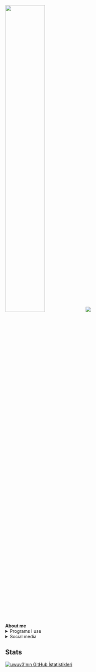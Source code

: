 <img width="50%" src="https://lanyard.cnrad.dev/api/984439714851479593?theme=light&bg=F4BFC7&borderRadius=15px&animated=true&idleMessage=On%20the%20sky%20there%20is%20an%20angel%20in%20somewhere%20(.%20%E2%9D%9B%20%E1%B4%97%20%E2%9D%9B.)">
<a href="https://top.gg/bot/1089499140381233203">
  <img src="https://top.gg/api/widget/upvotes/1089499140381233203.svg">
</a>

<p align="left"> </p>
<a><strong>About me</strong></a>

<details><summary>Programs I use</summary>
<p>
  
- <img src="https://upload.wikimedia.org/wikipedia/commons/9/9a/Visual_Studio_Code_1.35_icon.svg" alt="." width="16" height="16"/> [Visual Studio Code](https://code.visualstudio.com/)
- <img src="https://upload.wikimedia.org/wikipedia/commons/e/e0/Git-logo.svg" alt="." width="16" height="16"/> [Git](https://git-scm.com/)
- <img src="https://upload.wikimedia.org/wikipedia/commons/d/d9/Node.js_logo.svg" alt="." width="16" height="16"/> [NodeJS](https://nodejs.org/)
- <img src="https://upload.wikimedia.org/wikipedia/commons/6/69/Notepad%2B%2B_Logo.svg" alt="." width="16" height="16"/> [Notepad++](https://notepad-plus-plus.org/)
</p>
</details>

<details><summary>Social media</summary>

- <a href="https://discord.com/users/984439714851479593"  target="_blank"><img src="https://upload.wikimedia.org/wikipedia/tr/b/bd/Discord_logo_%282021%29.png" alt="." width="%50" height="25"/></a>
- <a href="https://github.com/uwuv3"  target="_blank"><img src="https://upload.wikimedia.org/wikipedia/commons/9/95/Font_Awesome_5_brands_github.svg" alt="." width="%50" height="25"/></img></a>
- <a href="https://open.spotify.com/user/jirvuq7pbpaxly29r0y7qffwr"  target="_blank"><img src="https://upload.wikimedia.org/wikipedia/commons/2/26/Spotify_logo_with_text.svg" alt="." width="%50" height="25"/></img></a>
</details>

<h2><strong>Stats</strong></h2>

[![uwuv3'nın GitHub İstatistikleri](https://github-readme-stats.vercel.app/api?username=uwuv3)](https://github.com/anuraghazra/github-readme-stats)
